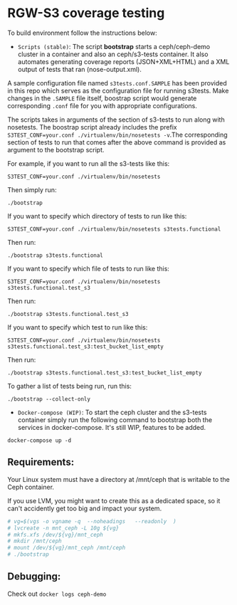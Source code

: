 # RGW-S3 coverage testing

To build environment follow the instructions below:
- ``Scripts (stable)``: The script **bootstrap** starts a ceph/ceph-demo cluster in a container and also an ceph/s3-tests container. It also automates generating coverage reports (JSON+XML+HTML) and a XML output of tests that ran (nose-output.xml). 

A sample configuration file named ``s3tests.conf.SAMPLE`` has been provided in this repo which serves as the configuration file for running s3tests. Make changes in the ``.SAMPLE`` file itself, boostrap script would generate corresponding ``.conf`` file for you with appropriate configurations.

The scripts takes in arguments of the section of s3-tests to run along with nosetests.
The boostrap script already includes the prefix ``
S3TEST_CONF=your.conf ./virtualenv/bin/nosetests -v``.The corresponding section of tests to run that comes after the above command is provided as argument to the bootstrap script.

For example, if you want to run all the s3-tests like this:
```
S3TEST_CONF=your.conf ./virtualenv/bin/nosetests
```
Then simply run:
```
./bootstrap
```
If you want to specify which directory of tests to run like this:
```
S3TEST_CONF=your.conf ./virtualenv/bin/nosetests s3tests.functional
```
Then run:
```
./bootstrap s3tests.functional
```
If you want to specify which file of tests to run like this:
```
S3TEST_CONF=your.conf ./virtualenv/bin/nosetests s3tests.functional.test_s3
```
Then run:
```
./bootstrap s3tests.functional.test_s3
```
If you want to specify which test to run like this:
```
S3TEST_CONF=your.conf ./virtualenv/bin/nosetests s3tests.functional.test_s3:test_bucket_list_empty
```
Then run:
```
./bootstrap s3tests.functional.test_s3:test_bucket_list_empty
```
To gather a list of tests being run, run this:
```
./bootstrap --collect-only
```
- ``Docker-compose (WIP)``: To start the ceph cluster and the s3-tests container simply run the following command to bootstrap both the services in docker-compose. It's still WIP, features to be added.
```
docker-compose up -d
```

Requirements:
-------------
Your Linux system must have a directory at /mnt/ceph that is writable to the
Ceph container.

If you use LVM, you might want to create this as a dedicated space, so it can't
accidently get too big and impact your system.

```bash
# vg=$(vgs -o vgname -q  --noheadings   --readonly  )
# lvcreate -n mnt_ceph -L 10g ${vg}
# mkfs.xfs /dev/${vg}/mnt_ceph
# mkdir /mnt/ceph
# mount /dev/${vg}/mnt_ceph /mnt/ceph
# ./bootstrap
```

Debugging:
----------
Check out `docker logs ceph-demo`
